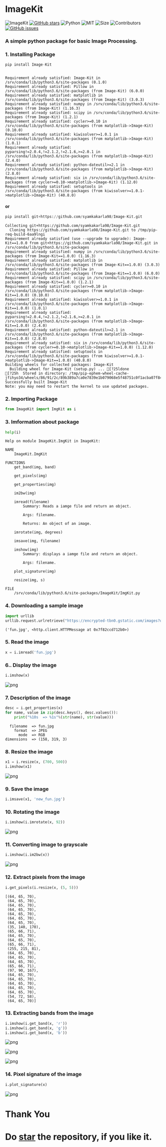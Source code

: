 
# ImageKit
![ImageKit](https://img.shields.io/badge/Repo-ImageKit-brightgreen.svg)
[![GitHub stars](https://img.shields.io/github/stars/syamkakarla98/Image-Kit)](https://github.com/syamkakarla98/Image-Kit/stargazers)
![Python](https://img.shields.io/badge/Python-3.6-blue.svg)
![MIT](https://img.shields.io/badge/license-MIT-important.svg)
![Size](https://img.shields.io/github/repo-size/syamkakarla98/Image-Kit.svg?color=571B7E)
![Contributors](https://img.shields.io/github/contributors/syamkakarla98/Image-Kit.svg?color=yellow)
[![GitHub issues](https://img.shields.io/github/issues/syamkakarla98/Image-Kit)](https://github.com/syamkakarla98/Image-Kit/issues)

### A simple python package for basic Image Processing.

### 1. Installing Package


```python
pip install Image-Kit
```
```

Requirement already satisfied: Image-Kit in /srv/conda/lib/python3.6/site-packages (0.1.0)
Requirement already satisfied: Pillow in /srv/conda/lib/python3.6/site-packages (from Image-Kit) (6.0.0)
Requirement already satisfied: matplotlib in /srv/conda/lib/python3.6/site-packages (from Image-Kit) (3.0.3)
Requirement already satisfied: numpy in /srv/conda/lib/python3.6/site-packages (from Image-Kit) (1.16.3)
Requirement already satisfied: scipy in /srv/conda/lib/python3.6/site-packages (from Image-Kit) (1.2.1)
Requirement already satisfied: cycler>=0.10 in /srv/conda/lib/python3.6/site-packages (from matplotlib->Image-Kit) (0.10.0)
Requirement already satisfied: kiwisolver>=1.0.1 in /srv/conda/lib/python3.6/site-packages (from matplotlib->Image-Kit) (1.0.1)
Requirement already satisfied: pyparsing!=2.0.4,!=2.1.2,!=2.1.6,>=2.0.1 in /srv/conda/lib/python3.6/site-packages (from matplotlib->Image-Kit) (2.4.0)
Requirement already satisfied: python-dateutil>=2.1 in /srv/conda/lib/python3.6/site-packages (from matplotlib->Image-Kit) (2.8.0)
Requirement already satisfied: six in /srv/conda/lib/python3.6/site-packages (from cycler>=0.10->matplotlib->Image-Kit) (1.12.0)
Requirement already satisfied: setuptools in /srv/conda/lib/python3.6/site-packages (from kiwisolver>=1.0.1->matplotlib->Image-Kit) (40.8.0)

```
#### or

```python
pip install git+https://github.com/syamkakarla98/Image-Kit.git
```

    Collecting git+https://github.com/syamkakarla98/Image-Kit.git
      Cloning https://github.com/syamkakarla98/Image-Kit.git to /tmp/pip-req-build-6aa9lngi
    Requirement already satisfied (use --upgrade to upgrade): Image-Kit==1.0.0 from git+https://github.com/syamkakarla98/Image-Kit.git in /srv/conda/lib/python3.6/site-packages
    Requirement already satisfied: numpy in /srv/conda/lib/python3.6/site-packages (from Image-Kit==1.0.0) (1.16.3)
    Requirement already satisfied: matplotlib in /srv/conda/lib/python3.6/site-packages (from Image-Kit==1.0.0) (3.0.3)
    Requirement already satisfied: Pillow in /srv/conda/lib/python3.6/site-packages (from Image-Kit==1.0.0) (6.0.0)
    Requirement already satisfied: scipy in /srv/conda/lib/python3.6/site-packages (from Image-Kit==1.0.0) (1.2.1)
    Requirement already satisfied: cycler>=0.10 in /srv/conda/lib/python3.6/site-packages (from matplotlib->Image-Kit==1.0.0) (0.10.0)
    Requirement already satisfied: kiwisolver>=1.0.1 in /srv/conda/lib/python3.6/site-packages (from matplotlib->Image-Kit==1.0.0) (1.0.1)
    Requirement already satisfied: pyparsing!=2.0.4,!=2.1.2,!=2.1.6,>=2.0.1 in /srv/conda/lib/python3.6/site-packages (from matplotlib->Image-Kit==1.0.0) (2.4.0)
    Requirement already satisfied: python-dateutil>=2.1 in /srv/conda/lib/python3.6/site-packages (from matplotlib->Image-Kit==1.0.0) (2.8.0)
    Requirement already satisfied: six in /srv/conda/lib/python3.6/site-packages (from cycler>=0.10->matplotlib->Image-Kit==1.0.0) (1.12.0)
    Requirement already satisfied: setuptools in /srv/conda/lib/python3.6/site-packages (from kiwisolver>=1.0.1->matplotlib->Image-Kit==1.0.0) (40.8.0)
    Building wheels for collected packages: Image-Kit
      Building wheel for Image-Kit (setup.py) ... [?25ldone
    [?25h  Stored in directory: /tmp/pip-ephem-wheel-cache-jfihyo34/wheels/86/91/2c/89b389a7ca0e7839e1b079068e5f48751c0f1acba07f84bb59
    Successfully built Image-Kit
    Note: you may need to restart the kernel to use updated packages.


### 2. Importing Package


```python
from ImageKit import ImgKit as i
```

### 3. Imformation about package


```python
help(i)
```

    Help on module ImageKit.ImgKit in ImageKit:
    
    NAME
        ImageKit.ImgKit
    
    FUNCTIONS
        get_band(img, band)
        
        get_pixels(img)
        
        get_properties(img)
        
        im2bw(img)
        
        imread(filename)
            Summary: Reads a iamge file and return an object.
                
            Args: filename.
                
            Returns: An object of an image.
        
        imrotate(img, degrees)
        
        imsave(img, filename)
        
        imshow(img)
            Summary: displays a iamge file and return an object.
            
            Args: filename.
        
        plot_signature(img)
        
        resize(img, s)
    
    FILE
        /srv/conda/lib/python3.6/site-packages/ImageKit/ImgKit.py
    
    


### 4. Downloading a sample image


```python
import urllib
urllib.request.urlretrieve("https://encrypted-tbn0.gstatic.com/images?q=tbn:ANd9GcS3kf6ZTospvdkbQ0G6xVraiA0tOTx8zrUDrP0aIsJ0cYLRb5nKag","fun.jpg")
```




    ('fun.jpg', <http.client.HTTPMessage at 0x7f82ccd712b0>)



### 5. Read the image


```python
x = i.imread('fun.jpg')
```

### 6.. Display the image


```python
i.imshow(x)
```


![png](assets/output_12_0.png)


### 7. Description of the image


```python
desc = i.get_properties(x)
for name, value in zip(desc.keys(), desc.values()):
    print("%10s  => %1s"%(str(name), str(value)))
```

      filename  => fun.jpg
        format  => JPEG
          mode  => RGB
    dimensions  => (158, 319, 3)


### 8. Resize the image 


```python
x1 = i.resize(x, (700, 500))
i.imshow(x1)
```


![png](assets/output_16_0.png)


### 9. Save the image


```python
i.imsave(x1, 'new_fun.jpg')
```

### 10. Rotating the image


```python
i.imshow(i.imrotate(x, 92))
```


![png](assets/output_20_0.png)


### 11. Converting image to grayscale


```python
i.imshow(i.im2bw(x))
```


![png](assets/output_22_0.png)


### 12. Extract pixels from the  image


```python
i.get_pixels(i.resize(x, (5, 5)))
```




    [(64, 65, 70),
     (64, 65, 70),
     (64, 65, 70),
     (64, 65, 70),
     (64, 65, 70),
     (64, 65, 70),
     (64, 65, 70),
     (35, 140, 170),
     (65, 66, 71),
     (64, 65, 70),
     (64, 65, 70),
     (65, 66, 71),
     (255, 215, 81),
     (64, 65, 70),
     (64, 65, 70),
     (64, 65, 70),
     (65, 66, 71),
     (97, 90, 167),
     (64, 65, 70),
     (64, 65, 70),
     (64, 65, 70),
     (64, 65, 70),
     (64, 65, 70),
     (54, 72, 58),
     (64, 65, 70)]



### 13. Extracting bands from the image


```python
i.imshow(i.get_band(x, 'r'))
i.imshow(i.get_band(x, 'g'))
i.imshow(i.get_band(x, 'b'))
```


![png](assets/output_26_0.png)



![png](assets/output_26_1.png)



![png](assets/output_26_2.png)


### 14. Pixel signature of the image


```python
i.plot_signature(x)
```


![png](assets/output_28_0.png)


# Thank You

# Do [star](https://github.com/syamkakarla98/Image-Kit) the repository, if you like it.


```python

```
